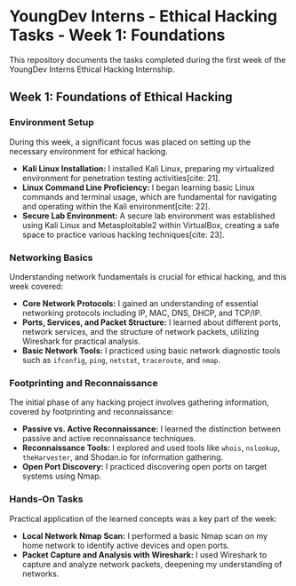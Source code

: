 # YoungDev Interns - Ethical Hacking Tasks - Week 1: Foundations

This repository documents the tasks completed during the first week of the YoungDev Interns Ethical Hacking Internship.

## Week 1: Foundations of Ethical Hacking


### Environment Setup

During this week, a significant focus was placed on setting up the necessary environment for ethical hacking.
* **Kali Linux Installation:** I installed Kali Linux, preparing my virtualized environment for penetration testing activities[cite: 21].
* **Linux Command Line Proficiency:** I began learning basic Linux commands and terminal usage, which are fundamental for navigating and operating within the Kali environment[cite: 22].
* **Secure Lab Environment:** A secure lab environment was established using Kali Linux and Metasploitable2 within VirtualBox, creating a safe space to practice various hacking techniques[cite: 23].

### Networking Basics

Understanding network fundamentals is crucial for ethical hacking, and this week covered:
* **Core Network Protocols:** I gained an understanding of essential networking protocols including IP, MAC, DNS, DHCP, and TCP/IP.
* **Ports, Services, and Packet Structure:** I learned about different ports, network services, and the structure of network packets, utilizing Wireshark for practical analysis.
* **Basic Network Tools:** I practiced using basic network diagnostic tools such as `ifconfig`, `ping`, `netstat`, `traceroute`, and `nmap`.

### Footprinting and Reconnaissance

The initial phase of any hacking project involves gathering information, covered by footprinting and reconnaissance:
* **Passive vs. Active Reconnaissance:** I learned the distinction between passive and active reconnaissance techniques.
* **Reconnaissance Tools:** I explored and used tools like `whois`, `nslookup`, `theHarvester`, and Shodan.io for information gathering.
* **Open Port Discovery:** I practiced discovering open ports on target systems using Nmap.

### Hands-On Tasks

Practical application of the learned concepts was a key part of the week:
* **Local Network Nmap Scan:** I performed a basic Nmap scan on my home network to identify active devices and open ports.
* **Packet Capture and Analysis with Wireshark:** I used Wireshark to capture and analyze network packets, deepening my understanding of networks.

